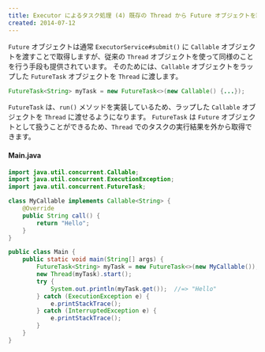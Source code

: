 ```yaml
---
title: Executor によるタスク処理 (4) 既存の Thread から Future オブジェクトを取得する
created: 2014-07-12
---
```


`Future` オブジェクトは通常 `ExecutorService#submit()` に `Callable` オブジェクトを渡すことで取得しますが、従来の `Thread` オブジェクトを使って同様のことを行う手段も提供されています。
そのためには、`Callable` オブジェクトをラップした `FutureTask` オブジェクトを `Thread` に渡します。

```java
FutureTask<String> myTask = new FutureTask<>(new Callable() {...});
```

`FutureTask` は、`run()` メソッドを実装しているため、ラップした `Callable` オブジェクトを `Thread` に渡せるようになります。
`FutureTask` は `Future` オブジェクトとして扱うことができるため、`Thread` でのタスクの実行結果を外から取得できます。

#### Main.java

```java
import java.util.concurrent.Callable;
import java.util.concurrent.ExecutionException;
import java.util.concurrent.FutureTask;

class MyCallable implements Callable<String> {
    @Override
    public String call() {
        return "Hello";
    }
}

public class Main {
    public static void main(String[] args) {
        FutureTask<String> myTask = new FutureTask<>(new MyCallable());
        new Thread(myTask).start();
        try {
            System.out.println(myTask.get());  //=> "Hello"
        } catch (ExecutionException e) {
            e.printStackTrace();
        } catch (InterruptedException e) {
            e.printStackTrace();
        }
    }
}
```

